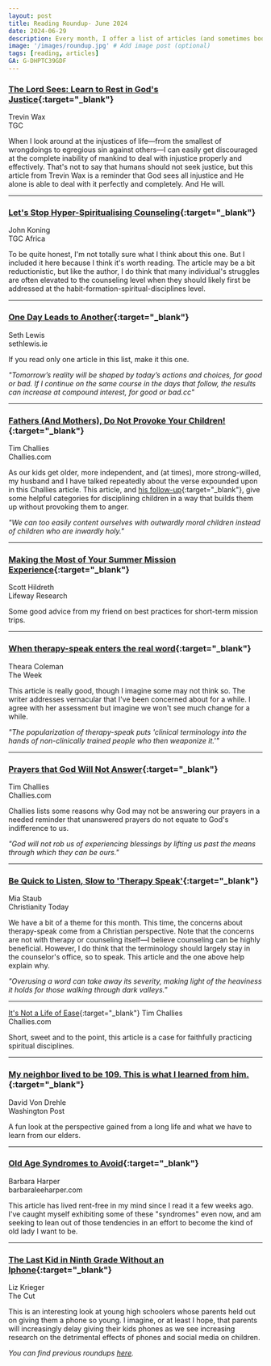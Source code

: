 ```yaml
---
layout: post
title: Reading Roundup- June 2024
date: 2024-06-29
description: Every month, I offer a list of articles (and sometimes books) that I believe are worthwhile reads.
image: '/images/roundup.jpg' # Add image post (optional)
tags: [reading, articles]
GA: G-DHPTC39GDF
---
```


### [The Lord Sees: Learn to Rest in God's Justice](https://www.thegospelcoalition.org/blogs/trevin-wax/lord-sees/){:target="_blank"}
Trevin Wax
<br>TGC

When I look around at the injustices of life—from the smallest of wrongdoings to egregious sin against others—I can easily get discouraged at the complete inability of mankind to deal with injustice properly and effectively. That's not to say that humans should not seek justice, but this article from Trevin Wax is a reminder that God sees all injustice and He alone is able to deal with it perfectly and completely. And He will. 

---
### [Let's Stop Hyper-Spiritualising Counseling](https://africa.thegospelcoalition.org/article/dont-hyper-spiritualise-christian-counselling/){:target="_blank"}
John Koning
<br>TGC Africa

To be quite honest, I'm not totally sure what I think about this one. But I included it here because I think it's worth reading. The article may be a bit reductionistic, but like the author, I do think that many individual's struggles are often elevated to the counseling level when they should likely first be addressed at the habit-formation-spiritual-disciplines level.

---
### [One Day Leads to Another](https://sethlewis.ie/2024/06/12/one-day-leads-to-another/){:target="_blank"}
Seth Lewis
<br>sethlewis.ie

If you read only one article in this list, make it this one.

*"Tomorrow’s reality will be shaped by today’s actions and choices, for good or bad. If I continue on the same course in the days that follow, the results can increase at compound interest, for good or bad.cc"*

---
### [Fathers (And Mothers), Do Not Provoke Your Children!](https://www.challies.com/articles/fathers-and-mothers-do-not-provoke-your-children/){:target="_blank"}
Tim Challies
<br>Challies.com

As our kids get older, more independent, and (at times), more strong-willed, my husband and I have talked repeatedly about the verse expounded upon in this Challies article. This article, and [his follow-up](https://www.challies.com/articles/7-ways-parents-unfairly-provoke-our-children/){:target="_blank"}, give some helpful categories for disciplining children in a way that builds them up without provoking them to anger. 

*"We can too easily content ourselves with outwardly moral children instead of children who are inwardly holy."*

---
### [Making the Most of Your Summer Mission Experience](https://research.lifeway.com/2024/06/05/making-the-most-of-your-summer-mission-experience/){:target="_blank"}
Scott Hildreth
<br>Lifeway Research

Some good advice from my friend on best practices for short-term mission trips.

---
### [When therapy-speak enters the real word](https://www.crossway.org/articles/the-secret-of-contentment-in-motherhood/){:target="_blank"}
Theara Coleman
<br>The Week

This article is really good, though I imagine some may not think so. The writer addresses vernacular that I've been concerned about for a while. I agree with her assessment but imagine we won't see much change for a while. 

*"The popularization of therapy-speak puts 'clinical terminology into the hands of non-clinically trained people who then weaponize it.'"*

---
### [Prayers that God Will Not Answer](https://www.challies.com/articles/prayers-that-god-will-not-answer/){:target="_blank"}
Tim Challies
<br>Challies.com

Challies lists some reasons why God may not be answering our prayers in a needed reminder that unanswered prayers do not equate to God's indifference to us. 

*"God will not rob us of experiencing blessings by lifting us past the means through which they can be ours."*

---
### [Be Quick to Listen, Slow to 'Therapy Speak'](https://www.desiringgod.org/articles/25-christian-books-i-love-to-recommend){:target="_blank"}
Mia Staub
<br>Christianity Today

We have a bit of a theme for this month. This time, the concerns about therapy-speak come from a Christian perspective. Note that the concerns are not with therapy or counseling itself—I believe counseling can be highly beneficial. However, I do think that the terminology should largely stay in the counselor's office, so to speak. This article and the one above help explain why.

*"Overusing a word can take away its severity, making light of the heaviness it holds for those walking through dark valleys."*

---
[It's Not a Life of Ease](https://www.challies.com/articles/its-not-a-life-of-ease/){:target="_blank"}
Tim Challies
<br>Challies.com

Short, sweet and to the point, this article is a case for faithfully practicing spiritual disciplines. 

---
### [My neighbor lived to be 109. This is what I learned from him.](https://www.washingtonpost.com/opinions/2023/05/22/david-von-drehle-book-excerpt-dr-charlie-white/){:target="_blank"}
David Von Drehle
<br>Washington Post 

A fun look at the perspective gained from a long life and what we have to learn from our elders.

---
### [Old Age Syndromes to Avoid](https://barbaraleeharper.com/2024/05/26/old-age-syndromes-to-avoid/){:target="_blank"}
Barbara Harper
<br>barbaraleeharper.com

This article has lived rent-free in my mind since I read it a few weeks ago. I've caught myself exhibiting some of these "syndromes" even now, and am seeking to lean out of those tendencies in an effort to become the kind of old lady I want to be.  

---
### [The Last Kid in Ninth Grade Without an Iphone](https://www.thecut.com/article/phones-teens-screentime-restrictions-jonathan-haidt.html?utm_source=pocket-newtab-en-us){:target="_blank"}
Liz Krieger
<br>The Cut

This is an interesting look at young high schoolers whose parents held out on giving them a phone so young. I imagine, or at least I hope, that parents will increasingly delay giving their kids phones as we see increasing research on the detrimental effects of phones and social media on children. 

*You can find previous roundups [here](https://www.meredithcook.net/tags/#articles).*
